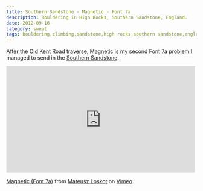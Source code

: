```yaml
---
title: Southern Sandstone - Magnetic - Font 7a
description: Bouldering in High Rocks, Southern Sandstone, England.
date: 2012-09-16
category: sweat
tags: bouldering,climbing,sandstone,high rocks,southern sandstone,england,uk,7a
---
```


After the [Old Kent Road traverse](http://www.ukclimbing.com/logbook/c.php?i=194928), 
[Magnetic](http://www.ukclimbing.com/logbook/c.php?i=189978) is my second Font 7a problem I managed to send in the [Southern Sandstone](http://www.ssbouldering.co.uk/).

<iframe src="http://player.vimeo.com/video/49561404?badge=0" width="500" height="283" frameborder="0" webkitAllowFullScreen mozallowfullscreen allowFullScreen></iframe> <p><a href="http://vimeo.com/49561404">Magnetic (Font 7a)</a> from <a href="http://vimeo.com/mloskot">Mateusz Loskot</a> on <a href="http://vimeo.com">Vimeo</a>.</p>
